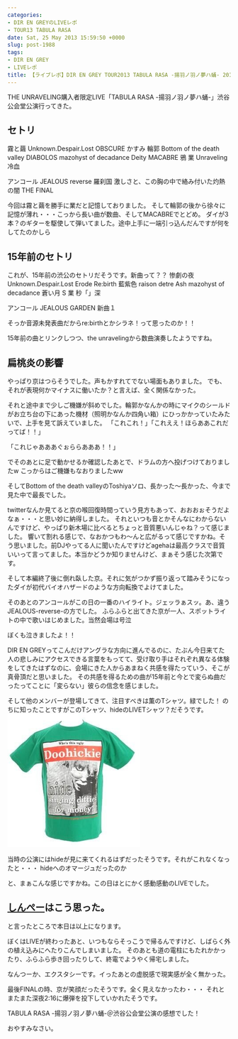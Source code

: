 ```yaml
---
categories:
- DIR EN GREYのLIVEレポ
- TOUR13 TABULA RASA
date: Sat, 25 May 2013 15:59:50 +0000
slug: post-1988
tags:
- DIR EN GREY
- LIVEレポ
title: 【ライブレポ】DIR EN GREY TOUR2013 TABULA RASA -揚羽ノ羽ノ夢ハ蛹- 2013_5_24＠渋谷公会堂
---
```


THE UNRAVELING購入者限定LIVE「TABULA RASA -揚羽ノ羽ノ夢ハ蛹-」渋谷公会堂公演行ってきた。

<!--more-->
<h2>セトリ</h2>
霧と繭
Unknown.Despair.Lost
OBSCURE
かすみ
輪郭
Bottom of the death valley
DIABOLOS
mazohyst of decadance
Deity
MACABRE
鴉
業
Unraveling
冷血

アンコール
JEALOUS reverse
羅刹国
激しさと、この胸の中で絡み付いた灼熱の闇
THE FINAL

今回は霧と繭を勝手に業だと記憶しておりました。
そして輪郭の後から徐々に記憶が薄れ・・・こっから長い曲が数曲、そしてMACABREでとどめ。
ダイが3本？のギターを駆使して弾いてました。途中上手に一端引っ込んだんですが何をしてたのかしら
<h2>15年前のセトリ</h2>
これが、15年前の渋公のセトリだそうです。新曲って？？
惨劇の夜
Unknown.Despair.Lost
Erode
Re:birth
藍紫色
raison detre
Ash
mazohyst of decadance
蒼い月
S
業
秒「」深

アンコール
JEALOUS
GARDEN
新曲１

そっか音源未発表曲だからre:birthとかシラネ！って思ったのか！！

15年前の曲とリンクしつつ、the unravelingから数曲演奏したようですね。

<h2>扁桃炎の影響</h2>

やっぱり京はつらそうでした。声もかすれてでない場面もありました。
でも、それが表現何かマイナスに働いたか？と言えば、全く関係なかった。

それと途中まで少しご機嫌が斜めでした。輪郭かなんかの時にマイクのシールドがお立ち台の下にあった機材（照明かなんか四角い箱）にひっかかっていたみたいで、上手を見て訴えていました。
「これこれ！」「これええ！ほらああこれだってば！！」

「これじゃあああぐぉららあああ！！」

でそのあとに足で動かせるか確認したあとで、ドラムの方へ投げつけておりましたw
こっからはご機嫌もなおりましたww

そしてBottom of the death valleyのToshiyaソロ、長かった〜長かった、今まで見た中で最長でした。

twitterなんか見てると京の喉回復時間っていう見方もあって、おおおぉそうだよなぁ・・・と思い妙に納得しました。
それといつも音とかそんなにわからないんですけど、やっぱり新木場に比べるとちょっと音質悪いんじゃね？って感じました。
響いて割れる感じで、なおかつもわ〜んと広がるって感じですかね。そう思いました。前DJやってる人に聞いたんですけどagehaは最高クラスで音質いいって言ってました。本当かどうか知りませんけど、まぁそう感じた次第です。

そして本編終了後に倒れ臥した京。それに気がつかず振り返って踏みそうになったダイが初代バイオハザードのような方向転換でよけてました。

そのあとのアンコールがこの日の一番のハイライト。ジェッラぁスッ。あ、違うJEALOUS-reverse-の方でした。
ふらふらと出てきた京が一人、スポットライトの中で歌いはじめました。当然会場は号泣

ぼくも泣きましたよ！！

DIR EN GREYってこんだけアングラな方向に進んでるのに、たぶん今日来てた人の悲しみにアクセスできる言葉をもってて、受け取り手はそれぞれ異なる体験をしてきたはずなのに、会場にきた人からあまねく共感を得たっていう、そこが真骨頂だと思いました。
その共感を得るための曲が15年前と今とで変らぬ曲だったってことに「変らない」彼らの信念を感じました。

そして他のメンバーが登場してきて、注目すべきは薫のTシャツ。緑でした！
のちに知ったことですがこのTシャツ、hideのLIVETシャツ？だそうです。
<a href="images/IMG_6396.jpg">![](images/IMG_6396.jpg)</a>

当時の公演にはhideが見に来てくれるはずだったそうです。それがこれなくなったと・・・
hideへのオマージュだったのか

と、まぁこんな感じですかね。この日はとにかく感動感動のLIVEでした。

<h2><a href="https://twitter.com/s_s_p_y">しんぺー</a>はこう思った。</h2>と言ったところで本日は以上になります。<br>

ぼくはLIVEが終わったあと、いつもならそっこうで帰るんですけど、しばらく外の植え込みにへたりこんでしまいました。
そのあとも道の電柱にもたれかかったり、ふらふら歩き回ったりして、終電でようやく帰宅しました。

なんつーか、エクスタシーです。イったあとの虚脱感で現実感が全く無かった。

最後FINALの時、京が笑顔だったそうです。全く見えなかったわ・・・
それとまたまた深夜2:16に爆弾を投下していかれたそうです。

TABULA RASA -揚羽ノ羽ノ夢ハ蛹-＠渋谷公会堂公演の感想でした！

おやすみなさい。<br>